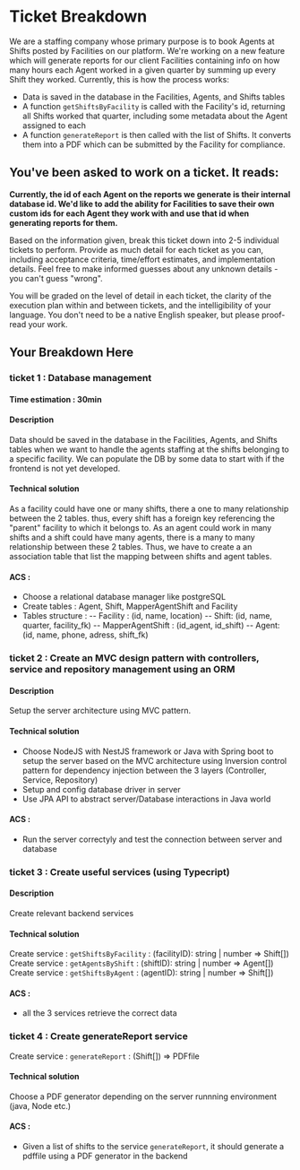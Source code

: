 # Ticket Breakdown
We are a staffing company whose primary purpose is to book Agents at Shifts posted by Facilities on our platform. We're working on a new feature which will generate reports for our client Facilities containing info on how many hours each Agent worked in a given quarter by summing up every Shift they worked. Currently, this is how the process works:

- Data is saved in the database in the Facilities, Agents, and Shifts tables
- A function `getShiftsByFacility` is called with the Facility's id, returning all Shifts worked that quarter, including some metadata about the Agent assigned to each
- A function `generateReport` is then called with the list of Shifts. It converts them into a PDF which can be submitted by the Facility for compliance.

## You've been asked to work on a ticket. It reads:

**Currently, the id of each Agent on the reports we generate is their internal database id. We'd like to add the ability for Facilities to save their own custom ids for each Agent they work with and use that id when generating reports for them.**


Based on the information given, break this ticket down into 2-5 individual tickets to perform. Provide as much detail for each ticket as you can, including acceptance criteria, time/effort estimates, and implementation details. Feel free to make informed guesses about any unknown details - you can't guess "wrong".


You will be graded on the level of detail in each ticket, the clarity of the execution plan within and between tickets, and the intelligibility of your language. You don't need to be a native English speaker, but please proof-read your work.

## Your Breakdown Here



### ticket 1 : Database management



#### Time estimation : 30min

#### Description
Data should be saved in the database in the Facilities, Agents, and Shifts tables when we want to handle the agents staffing at the shifts belonging to a specific facility. We can populate the DB by some data to start with if the frontend is not yet developed.

#### Technical solution
As a facility could have one or many shifts, there a one to many relationship between the 2 tables. thus, every shift has a foreign key referencing the "parent" facility to which it belongs to. As an agent could work in many shifts and a shift could have many agents, there is a many to many relationship between these 2 tables. Thus, we have to create a an association table that list the mapping between shifts and agent tables. 


#### ACS : 
- Choose a relational database manager like postgreSQL
- Create tables : Agent, Shift, MapperAgentShift and Facility
- Tables structure : 
  -- Facility : (id, name, location)
  -- Shift: (id, name, quarter, facility_fk)
  -- MapperAgentShift : (id_agent, id_shift) 
  -- Agent: (id, name, phone, adress, shift_fk)

### ticket 2 : Create an MVC design pattern with controllers, service and repository management using an ORM

#### Description
Setup the server architecture using MVC pattern.

#### Technical solution
- Choose NodeJS with NestJS framework or Java with Spring boot to setup the server based on the MVC architecture using Inversion control pattern for dependency injection between the 3 layers (Controller, Service, Repository)
- Setup and config database driver in server
- Use JPA API to abstract server/Database interactions in Java world

#### ACS : 
- Run the server correctyly and test the connection between server and database

### ticket 3 : Create useful services (using Typecript)

#### Description
Create relevant backend services

#### Technical solution

Create service : `getShiftsByFacility` : (facilityID): string | number => Shift[])
Create service : `getAgentsByShift` : (shiftID): string | number => Agent[])
Create service : `getShiftsByAgent` : (agentID): string | number => Shift[])

#### ACS :
- all the  3 services retrieve the correct data

### ticket 4 : Create generateReport service
Create service : `generateReport` : (Shift[]) => PDFfile

#### Technical solution
Choose a PDF generator depending on the server runnning environment (java, Node etc.)

#### ACS : 
- Given a list of shifts to the service `generateReport`, it should generate a pdffile using a PDF generator in the backend




























